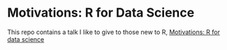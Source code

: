 Motivations: R for Data Science
================

This repo contains a talk I like to give to those new to R,
[Motivations: R for data
science](https://rawcdn.githack.com/JustinMShea/Motivations-R-for-Data-Science/ed8521dc5234ea5bf551c1a39d1e974fefb23c5d/R-Motivations-talk.html)
